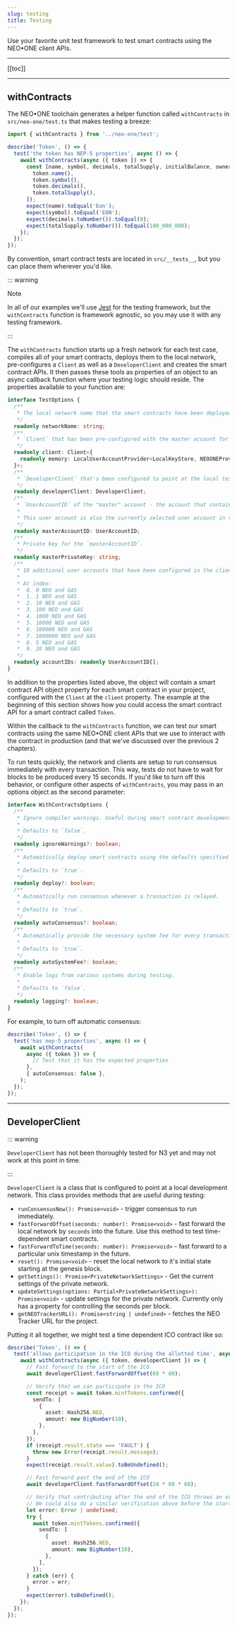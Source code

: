 ```yaml
---
slug: testing
title: Testing
---
```


Use your favorite unit test framework to test smart contracts using the NEO•ONE client APIs.

---

[[toc]]

---

## withContracts

The NEO•ONE toolchain generates a helper function called `withContracts` in `src/neo-one/test.ts` that makes testing a breeze:

```typescript
import { withContracts } from '../neo-one/test';

describe('Token', () => {
  test('the token has NEP-5 properties', async () => {
    await withContracts(async ({ token }) => {
      const [name, symbol, decimals, totalSupply, initialBalance, owner] = await Promise.all([
        token.name(),
        token.symbol(),
        token.decimals(),
        token.totalSupply(),
      ]);
      expect(name).toEqual('Eon');
      expect(symbol).toEqual('EON');
      expect(decimals.toNumber()).toEqual(8);
      expect(totalSupply.toNumber()).toEqual(100_000_000);
    });
  });
});
```

By convention, smart contract tests are located in `src/__tests__`, but you can place them wherever you'd like.

::: warning

Note

In all of our examples we'll use [Jest](https://jestjs.io/) for the testing framework, but the `withContracts` function is framework agnostic, so you may use it with any testing framework.

:::

The `withContracts` function starts up a fresh network for each test case, compiles all of your smart contracts, deploys them to the local network, pre-configures a `Client` as well as a `DeveloperClient` and creates the smart contract APIs. It then passes these tools as properties of an object to an async callback function where your testing logic should reside. The properties available to your function are:

```typescript
interface TestOptions {
  /**
   * The local network name that the smart contracts have been deployed to and the `client` has been configured with.
   */
  readonly networkName: string;
  /**
   * `Client` that has been pre-configured with the master account for the local network as well as each of the accounts in `accountIDs`.
   */
  readonly client: Client<{
    readonly memory: LocalUserAccountProvider<LocalKeyStore, NEOONEProvider>;
  }>;
  /**
   * `DeveloperClient` that's been configured to point at the local testing network.
   */
  readonly developerClient: DeveloperClient;
  /**
   * `UserAccountID` of the "master" account - the account that contains ~100 million NEO and ~58 million GAS.
   *
   * This user account is also the currently selected user account in the `Client` and the one that deployed the contracts.
   */
  readonly masterAccountID: UserAccountID;
  /**
   * Private key for the `masterAccountID`.
   */
  readonly masterPrivateKey: string;
  /**
   * 10 additional user accounts that have been configured in the client with varying amounts of NEO and GAS:
   *
   * At index:
   *  0. 0 NEO and GAS
   *  1. 1 NEO and GAS
   *  2. 10 NEO and GAS
   *  3. 100 NEO and GAS
   *  4. 1000 NEO and GAS
   *  5. 10000 NEO and GAS
   *  6. 100000 NEO and GAS
   *  7. 1000000 NEO and GAS
   *  8. 5 NEO and GAS
   *  9. 20 NEO and GAS
   */
  readonly accountIDs: readonly UserAccountID[];
}
```

In addition to the properties listed above, the object will contain a smart contract API object property for each smart contract in your project, configured with the `Client` at the `client` property. The example at the beginning of this section shows how you could access the smart contract API for a smart contract called `Token`.

Within the callback to the `withContracts` function, we can test our smart contracts using the same NEO•ONE client APIs that we use to interact with the contract in production (and that we've discussed over the previous 2 chapters).

To run tests quickly, the network and clients are setup to run consensus immediately with every transaction. This way, tests do not have to wait for blocks to be produced every 15 seconds. If you'd like to turn off this behavior, or configure other aspects of `withContracts`, you may pass in an options object as the second parameter:

```typescript
interface WithContractsOptions {
  /**
   * Ignore compiler warnings. Useful during smart contract development.
   *
   * Defaults to `false`.
   */
  readonly ignoreWarnings?: boolean;
  /**
   * Automatically deploy smart contracts using the defaults specified in the constructor arguments.
   *
   * Defaults to `true`.
   */
  readonly deploy?: boolean;
  /**
   * Automatically run consensus whenever a transaction is relayed.
   *
   * Defaults to `true`.
   */
  readonly autoConsensus?: boolean;
  /**
   * Automatically provide the necessary system fee for every transaction to execute.
   *
   * Defaults to `true`.
   */
  readonly autoSystemFee?: boolean;
  /**
   * Enable logs from various systems during testing.
   *
   * Defaults to `false`.
   */
  readonly logging?: boolean;
}
```

For example, to turn off automatic consensus:

```typescript
describe('Token', () => {
  test('has nep-5 properties', async () => {
    await withContracts(
      async ({ token }) => {
        // Test that it has the expected properties
      },
      { autoConsensus: false },
    );
  });
});
```

---

## DeveloperClient

::: warning

`DeveloperClient` has not been thoroughly tested for N3 yet and may not work at this point in time.

:::

`DeveloperClient` is a class that is configured to point at a local development network. This class provides methods that are useful during testing:

- `runConsensusNow(): Promise<void>` - trigger consensus to run immediately.
- `fastForwardOffset(seconds: number): Promise<void>` - fast forward the local network by `seconds` into the future. Use this method to test time-dependent smart contracts.
- `fastForwardToTime(seconds: number): Promise<void>` - fast forward to a particular unix timestamp in the future.
- `reset(): Promise<void>` - reset the local network to it's initial state starting at the genesis block.
- `getSettings(): Promise<PrivateNetworkSettings>` - Get the current settings of the private network.
- `updateSettings(options: Partial<PrivateNetworkSettings>): Promise<void>` - update settings for the private network. Currently only has a property for controlling the seconds per block.
- `getNEOTrackerURL(): Promise<string | undefined>` - fetches the NEO Tracker URL for the project.

Putting it all together, we might test a time dependent ICO contract like so:

```typescript
describe('Token', () => {
  test('allows participation in the ICO during the allotted time', async () => {
    await withContracts(async ({ token, developerClient }) => {
      // Fast forward to the start of the ICO
      await developerClient.fastForwardOffset(60 * 60);

      // Verify that we can participate in the ICO
      const receipt = await token.mintTokens.confirmed({
        sendTo: [
          {
            asset: Hash256.NEO,
            amount: new BigNumber(10),
          },
        ],
      });
      if (receipt.result.state === 'FAULT') {
        throw new Error(receipt.result.message);
      }
      expect(receipt.result.value).toBeUndefined();

      // Fast forward past the end of the ICO
      await developerClient.fastForwardOffset(24 * 60 * 60);

      // Verify that contributing after the end of the ICO throws an error.
      // We could also do a similar verification above before the start of the ICO.
      let error: Error | undefined;
      try {
        await token.mintTokens.confirmed({
          sendTo: [
            {
              asset: Hash256.NEO,
              amount: new BigNumber(10),
            },
          ],
        });
      } catch (err) {
        error = err;
      }
      expect(error).toBeDefined();
    });
  });
});
```
